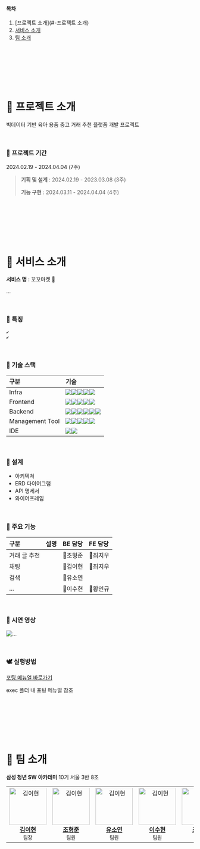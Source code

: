 #### 목차

1. [프로젝트 소개](#-프로젝트 소개)   
2. [서비스 소개](#-주요-기능)  
5. [팀 소개](#-팀-소개)  

<br><br><br><br><br><br>

# 🐔 프로젝트 소개

빅데이터 기반 육아 용품 중고 거래 추천 플랫폼 개발 프로젝트

<br>

### 🐤 프로젝트 기간
2024.02.19 - 2024.04.04 (7주)

> **기획 및 설계** : 2024.02.19 - 2023.03.08 (3주)
>
> **기능 구현** : 2024.03.11 - 2024.04.04 (4주)

<br><br><br><br><br><br>

# 🐣 서비스 소개 

**서비스 명** : 꼬꼬마켓 🐔

...

<br>

### 🦢 특징
    ✔ 
    ✔ 


<br>

### 🦅 기술 스택
|구분|기술|
|:---|:---|
|Infra|<img src="https://img.shields.io/badge/AWS EC2-FF9900?style=flat-square&logo=amazonec2&logoColor=white"><img src="https://img.shields.io/badge/NGINX-009639?style=flat-square&logo=nginx&logoColor=white"><img src="https://img.shields.io/badge/DOCKER-2496ED?style=flat-square&logo=docker&logoColor=white"><img src="https://img.shields.io/badge/UBUNTU-E95420?style=flat-square&logo=ubuntu&logoColor=white"><img src="https://img.shields.io/badge/JENKINS-D24939?style=flat-square&logo=jenkins&logoColor=white">|
|Frontend|<img src="https://img.shields.io/badge/HTML5-E34F26?style=flat-square&logo=html5&logoColor=white"><img src="https://img.shields.io/badge/CSS3-1572B6?style=flat-square&logo=css3&logoColor=white"><img src="https://img.shields.io/badge/JAVASCRIPT-F7DF1E?style=flat-square&logo=javascript&logoColor=white"><img src="https://img.shields.io/badge/REACT-61DAFB?style=flat-square&logo=react&logoColor=white"><img src="https://img.shields.io/badge/REACTQUERY-FF4154?style=flat-square&logo=reactquery&logoColor=white">|
|Backend|<img src="https://img.shields.io/badge/JAVA-FF4000?style=flat-square&logo=openjdk&logoColor=white"><img src="https://img.shields.io/badge/SPRING-6DB33F?style=flat-square&logo=spring&logoColor=white"><img src="https://img.shields.io/badge/HIBERNATE-59666C?style=flat-square&logo=hibernate&logoColor=white"><img src="https://img.shields.io/badge/MYSQL-4479A1?style=flat-square&logo=mysql&logoColor=white"><img src="https://img.shields.io/badge/REDIS-DC382D?style=flat-square&logo=redis&logoColor=white"><img src="https://img.shields.io/badge/KAKAO API-FFCD00?style=flat-square&logo=kakao&logoColor=white">|
|Management Tool|<img src="https://img.shields.io/badge/Jira-0052CC?style=flat-square&logo=Jira&logoColor=white"><img src="https://img.shields.io/badge/GitLab-FC6D26?style=flat-square&logo=GitLab&logoColor=white"><img src="https://img.shields.io/badge/MATTERMOST-0058CC?style=flat-square&logo=mattermost&logoColor=white"><img src="https://img.shields.io/badge/NOTION-000000?style=flat-square&logo=notion&logoColor=white"><img src="https://img.shields.io/badge/FIGMA-F24E1E?style=flat-square&logo=figma&logoColor=white">
|IDE|<img src="https://img.shields.io/badge/vscode-007ACC?style=flat-square&logo=visualstudiocode&logoColor=white"><img src="https://img.shields.io/badge/IntellJ IDEA-000000?style=flat-square&logo=intellijidea&logoColor=white">|

<br>

### 🦜 설계

- 아키텍쳐
- ERD 다이어그램
- API 명세서
- 와이어프레임

<br>

### 🦆 주요 기능

|구분|설명| BE 담당 | FE 담당 |
|:---|:---|:---|:---|
|거래 글 추천||🐷조형준|🐼최지우|
|채팅||🐰김이현|🐼최지우|
|검색||🐹유소연||
|...|| 🦝이수현|🐻황인규|

<br>

### 🐓 시연 영상
![...](https://lulu-animation.com/wp-content/uploads/2022/05/test-gif.gif)

<br>

### 🕊 실행방법

[포팅 메뉴얼 바로가기](#)

exec 폴더 내 포팅 메뉴얼 참조

<br>
<br>
<br>
<br>
<br>
<br>

# 🐥 팀 소개 

**삼성 청년 SW 아카데미** 10기 서울 3반 8조

<table>
  <tbody>
    <tr>
        <td align="center">
            <a href="#">
            <img src="https://thumb.ac-illust.com/73/7387030e5a5600726e5309496353969a_t.jpeg" width="100px" alt="김이현"/>
                <br/>
                <b>김이현</b>
            </a>
            <br/>
            <sub>팀장</sub>
        </td>
        <td align="center">
            <a href="#">
            <img src="https://thumb.ac-illust.com/73/7387030e5a5600726e5309496353969a_t.jpeg" width="100px" alt="김이현"/>
                <br/>
                <b>조형준</b>
            </a>
            <br/>
            <sub>팀원</sub>
        </td>
        <td align="center">
            <a href="#">
            <img src="https://thumb.ac-illust.com/73/7387030e5a5600726e5309496353969a_t.jpeg" width="100px" alt="김이현"/>
                <br/>
                <b>유소연</b>
            </a>
            <br/>
            <sub>팀원</sub>
        </td>
        <td align="center">
            <a href="#">
            <img src="https://thumb.ac-illust.com/73/7387030e5a5600726e5309496353969a_t.jpeg" width="100px" alt="김이현"/>
                <br/>
                <b>이수현</b>
            </a>
            <br/>
            <sub>팀원</sub>
        </td>
        <td align="center">
            <a href="#">
            <img src="https://thumb.ac-illust.com/73/7387030e5a5600726e5309496353969a_t.jpeg" width="100px" alt="김이현"/>
                <br/>
                <b>최지우</b>
            </a>
            <br/>
            <sub>팀원</sub>
        </td>
        <td align="center">
            <a href="#">
            <img src="https://thumb.ac-illust.com/73/7387030e5a5600726e5309496353969a_t.jpeg" width="100px" alt="김이현"/>
                <br/>
                <b>황인규</b>
            </a>
            <br/>
            <sub>팀원</sub>
        </td>
    </tr>
  </tbody>
</table>

<br><br><br><br><br><br>
